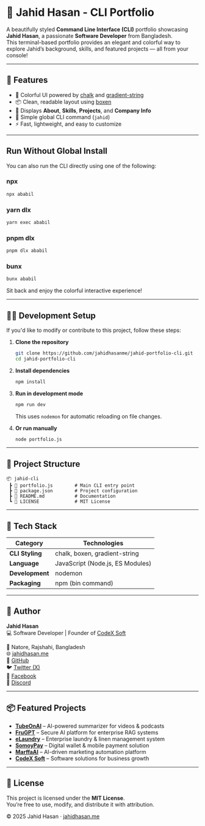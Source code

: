 # 🎉 Jahid Hasan - CLI Portfolio

A beautifully styled **Command Line Interface (CLI)** portfolio showcasing **Jahid Hasan**, a passionate **Software Developer** from Bangladesh.  
This terminal-based portfolio provides an elegant and colorful way to explore Jahid’s background, skills, and featured projects — all from your console!

---

## 🚀 Features

- 🎨 Colorful UI powered by [chalk](https://www.npmjs.com/package/chalk) and [gradient-string](https://www.npmjs.com/package/gradient-string)
- 📦 Clean, readable layout using [boxen](https://www.npmjs.com/package/boxen)
- 💼 Displays **About**, **Skills**, **Projects**, and **Company Info**
- 💬 Simple global CLI command (`jahid`)
- ⚡ Fast, lightweight, and easy to customize

---

## Run Without Global Install

You can also run the CLI directly using one of the following:

### **npx**

```bash
npx ababil
```

### **yarn dlx**

```bash
yarn exec ababil
```

### **pnpm dlx**

```bash
pnpm dlx ababil
```

### **bunx**

```bash
bunx ababil
```

Sit back and enjoy the colorful interactive experience!

---

## 🧑‍💻 Development Setup

If you'd like to modify or contribute to this project, follow these steps:

1. **Clone the repository**
   ```bash
   git clone https://github.com/jahidhasanme/jahid-portfolio-cli.git
   cd jahid-portfolio-cli
   ```

2. **Install dependencies**
   ```bash
   npm install
   ```

3. **Run in development mode**
   ```bash
   npm run dev
   ```

   This uses `nodemon` for automatic reloading on file changes.

4. **Or run manually**
   ```bash
   node portfolio.js
   ```

---

## 📁 Project Structure

```
📦 jahid-cli
 ┣ 📜 portfolio.js        # Main CLI entry point
 ┣ 📜 package.json        # Project configuration
 ┣ 📜 README.md           # Documentation
 ┗ 📜 LICENSE             # MIT License
```

---

## 🧠 Tech Stack

| Category | Technologies |
|-----------|--------------|
| **CLI Styling** | chalk, boxen, gradient-string |
| **Language** | JavaScript (Node.js, ES Modules) |
| **Development** | nodemon |
| **Packaging** | npm (bin command) |

---

## 👤 Author

**Jahid Hasan**  
💻 Software Developer | Founder of [CodeX Soft](https://codex4soft.com)  

📍 Natore, Rajshahi, Bangladesh  
🌐 [jahidhasan.me](https://jahidhasan.me)  
🐙 [GitHub](https://github.com/jahidhasanme)  
🐦 [Twitter (X)](https://x.com/jahidhasanme)  
📘 [Facebook](https://facebook.com/jahidhasan4me)  
💬 [Discord](https://discord.gg/jahidhasanme)

---

## 📦 Featured Projects

- [**TubeOnAI**](https://tubeonai.com) – AI-powered summarizer for videos & podcasts  
- [**FruGPT**](https://frugpt.com) – Secure AI platform for enterprise RAG systems  
- [**eLaundry**](https://elaundry.com) – Enterprise laundry & linen management system  
- [**SomoyPay**](https://somoypay.com) – Digital wallet & mobile payment solution  
- [**MarffaAI**](https://marffa.ai) – AI-driven marketing automation platform  
- [**CodeX Soft**](https://codex4soft.com) – Software solutions for business growth  

---

## 🧾 License

This project is licensed under the **MIT License**.  
You’re free to use, modify, and distribute it with attribution.



© 2025 Jahid Hasan · [jahidhasan.me](https://jahidhasan.me)
